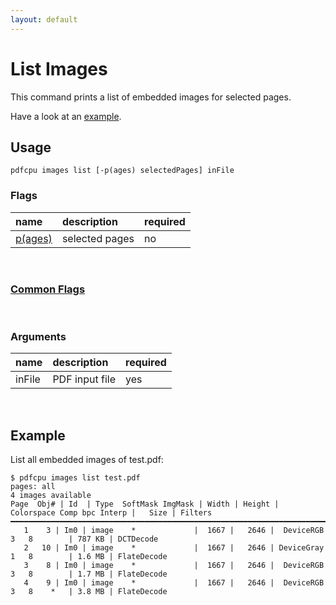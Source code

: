 ```yaml
---
layout: default
---
```


# List Images

This command prints a list of embedded images for selected pages.

Have a look at an [example](#example).

## Usage

```
pdfcpu images list [-p(ages) selectedPages] inFile
```

### Flags

| name                             | description     | required
|:---------------------------------|:----------------|---------
| [p(ages)](../getting_started/page_selection) | selected pages | no

<br>

### [Common Flags](../getting_started/common_flags)

<br>

### Arguments

| name         | description         | required
|:-------------|:--------------------|:--------
| inFile       | PDF input file      | yes

<br>

## Example

 List all embedded images of test.pdf:

 ```
$ pdfcpu images list test.pdf
pages: all
4 images available
Page  Obj# | Id  | Type  SoftMask ImgMask | Width | Height | Colorspace Comp bpc Interp |   Size | Filters
━━━━━━━━━━━━━━━━━━━━━━━━━━━━━━━━━━━━━━━━━━━━━━━━━━━━━━━━━━━━━━━━━━━━━━━━━━━━━━━━━━━━━━━━━━━━━━━━━━━━━━━━━━━━━━
    1    3 | Im0 | image    *             |  1667 |   2646 |  DeviceRGB    3   8        | 787 KB | DCTDecode
    2   10 | Im0 | image    *             |  1667 |   2646 | DeviceGray    1   8        | 1.6 MB | FlateDecode
    3    8 | Im0 | image    *             |  1667 |   2646 |  DeviceRGB    3   8        | 1.7 MB | FlateDecode
    4    9 | Im0 | image    *             |  1667 |   2646 |  DeviceRGB    3   8    *   | 3.8 MB | FlateDecode
```